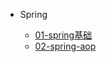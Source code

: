* Spring
  
  - [01-spring基础](java/java-frame/06-Spring/01-spring基础.md)
  
  * [02-spring-aop](java/java-frame/06-Spring/02-spring-aop.md)
  

